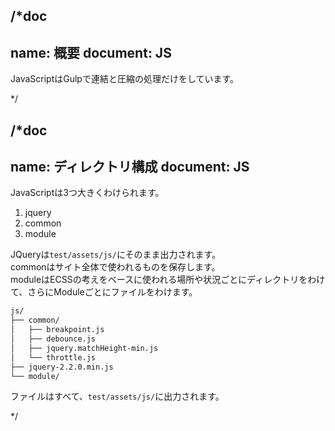 /*doc
---
name: 概要
document: JS
---

JavaScriptはGulpで連結と圧縮の処理だけをしています。

*/

/*doc
---
name: ディレクトリ構成
document: JS
---

JavaScriptは3つ大きくわけられます。

1. jquery
2. common
3. module

JQueryは`test/assets/js/`にそのまま出力されます。  
commonはサイト全体で使われるものを保存します。  
moduleはECSSの考えをベースに使われる場所や状況ごとにディレクトリをわけて、さらにModuleごとにファイルをわけます。

```bash
js/
├── common/
│   ├── breakpoint.js
│   ├── debounce.js
│   ├── jquery.matchHeight-min.js
│   └── throttle.js
├── jquery-2.2.0.min.js
└── module/
```

ファイルはすべて、`test/assets/js/`に出力されます。


*/
